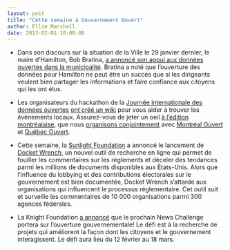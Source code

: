 ```yaml
---
layout: post
title: "Cette semaine à Gouvernement Ouvert"
author: Ellie Marshall
date: 2013-02-01 10:00:00
---
```

- Dans son discours sur la situation de la Ville le 29 janvier dernier, le maire d’Hamilton, Bob Bratina, [a annoncé son appui aux données ouvertes dans la municipalité](http://www.thespec.com/news/local/article/877920--mayor-embraces-shared-data-concept-ok-with-referendum-on-casino-question). Bratina a noté que l’ouverture des données pour Hamilton ne peut être un succès que si les dirigeants veulent bien partager les informations et faire confiance aux citoyens qui les ont élus.

- Les organisateurs du hackathon de la [Journée internationale des données ouvertes](http://opendataday.org/) [ont créé un wiki](http://wiki.opendataday.org/2013/City_Events) pour vous aider à trouver les événements locaux. Assurez-vous de jeter un oeil [à l’édition montréalaise](http://montreal2013.do101.org/index.php/Accueil), que nous [organisons conjointement](http://journeedo2013.eventbrite.com/) avec [Montréal Ouvert](http://montrealouvert.net/) et [Québec Ouvert](http://quebecouvert.org/).

- Cette semaine, la [Sunlight Foundation](http://www.sunlightfoundation.com) a annoncé le lancement de [Docket Wrench](http://docketwrench.sunlightfoundation.com/), un nouvel outil de recherche en ligne qui permet de fouiller les commentaires sur les règlements et déceler des tendances parmi les millions de documents disponibles aux États-Unis. Alors que l’influence du lobbying et des contributions électorales sur le gouvernement est bien documentée, Docket Wrench s’attarde aux organisations qui influencent le processus réglementaire. Cet outil suit et surveille les commentaires de 10 000 organisations parmi 300 agences fédérales.

- La Knight Foundation [a annoncé](http://newschallenge.tumblr.com/post/41872350567/news-challenge-on-open-gov-launches-feb-12) que le prochain News Challenge portera sur l’ouverture gouvernementale! Le défi est à la recherche de projets qui améliorent la façon dont les citoyens et le gouvernement interagissent. Le défi aura lieu du 12 février au 18 mars.